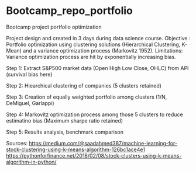 # Bootcamp_repo_portfolio
Bootcamp project portfolio optimization

Project design and created in 3 days during data science course.
Objective : Portfolio optimization using clustering solutions (Hierarchical Clustering, K-Mean) and a variance optimization process (Markovitz 1952).
Limitations: Variance optimization process are hit by exponentially increasing bias.

Step 1: Extract S&P500 market data (Open High Low Close, OHLC) from API (survival bias here)

Step 2: Hiearchical clustering of companies (5 clusters retained)

Step 3: Creation of equally weighted portfolio among clusters (1/N, DeMiguel, Garlappi)

Step 4: Markovitz optimization process among those 5 clusters to reduce estimatino bias (Maximum sharpe ratio retained)

Step 5: Results analysis, benchmark comparison

Sources:
https://medium.com/@saadahmed387/machine-learning-for-stock-clustering-using-k-means-algorithm-126bc1ace4e1
https://pythonforfinance.net/2018/02/08/stock-clusters-using-k-means-algorithm-in-python/
